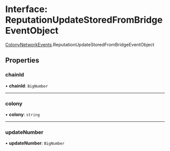 # Interface: ReputationUpdateStoredFromBridgeEventObject

[ColonyNetworkEvents](../modules/ColonyNetworkEvents.md).ReputationUpdateStoredFromBridgeEventObject

## Properties

### chainId

• **chainId**: `BigNumber`

___

### colony

• **colony**: `string`

___

### updateNumber

• **updateNumber**: `BigNumber`
